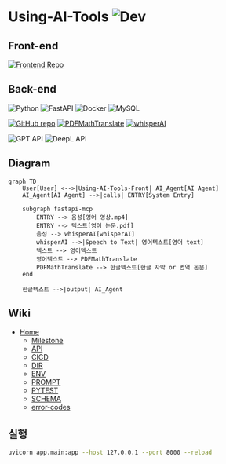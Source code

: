 # Using-AI-Tools ![Dev](https://img.shields.io/badge/Dev-red)
## Front-end
[![Frontend Repo](https://img.shields.io/badge/Frontend-Using--AI--Tools--Front-blue?logo=github)](https://github.com/daehyun99/Using-AI-Tools-Front)

## Back-end
![Python](https://img.shields.io/badge/python-3.10.16-blue)
![FastAPI](https://img.shields.io/badge/FastAPI-%2300C7B7.svg?&logo=fastapi)
![Docker](https://img.shields.io/badge/Docker-blue?logo=docker)
![MySQL](https://img.shields.io/badge/MySQL-005C84?logo=mysql)

[![GitHub repo](https://img.shields.io/badge/ref-fastapi--mcp-black?logo=github)](https://github.com/tadata-org/fastapi_mcp)
[![PDFMathTranslate](https://img.shields.io/badge/ref-PDFMathTranslate-blue?logo=github)](https://github.com/Byaidu/PDFMathTranslate)
[![whisperAI](https://img.shields.io/badge/ref-whisperAI-green?logo=github)](https://github.com/openai/whisper)

![GPT API](https://img.shields.io/badge/GPT--API-FFB6C1?logo=openai)
![DeepL API](https://img.shields.io/badge/DeepL%20API-blue?logo=deepl)

## Diagram
```mermaid
graph TD
    User[User] <-->|Using-AI-Tools-Front| AI_Agent[AI Agent]
    AI_Agent[AI Agent] -->|calls| ENTRY[System Entry]

    subgraph fastapi-mcp
        ENTRY --> 음성[영어 영상.mp4]
        ENTRY --> 텍스트[영어 논문.pdf]
        음성 --> whisperAI[whisperAI]
        whisperAI -->|Speech to Text| 영어텍스트[영어 text]
        텍스트 --> 영어텍스트
        영어텍스트 --> PDFMathTranslate
        PDFMathTranslate --> 한글텍스트[한글 자막 or 번역 논문]
    end

    한글텍스트 -->|output| AI_Agent
```


## Wiki
- [Home](https://github.com/daehyun99/Using-AI-Tools/wiki)
    - [Milestone](https://github.com/daehyun99/Using-AI-Tools/wiki/Milestone)
    - [API](https://github.com/daehyun99/Using-AI-Tools/wiki/API)
    - [CICD](https://github.com/daehyun99/Using-AI-Tools/wiki/CICD)
    - [DIR](https://github.com/daehyun99/Using-AI-Tools/wiki/DIR)
    - [ENV](https://github.com/daehyun99/Using-AI-Tools/wiki/ENV)
    - [PROMPT](https://github.com/daehyun99/Using-AI-Tools/wiki/PROMPT)
    - [PYTEST](https://github.com/daehyun99/Using-AI-Tools/wiki/PYTEST)
    - [SCHEMA](https://github.com/daehyun99/Using-AI-Tools/wiki/SCHEMA)
    - [error-codes](https://github.com/daehyun99/Using-AI-Tools/wiki/error-codes)

## 실행
```sh
uvicorn app.main:app --host 127.0.0.1 --port 8000 --reload
```
